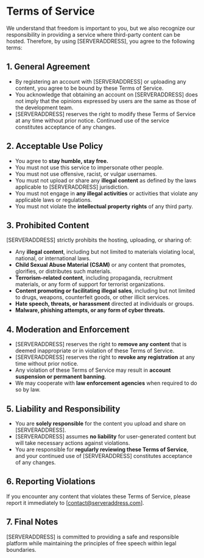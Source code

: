 # Terms of Service

We understand that freedom is important to you, but we also recognize our responsibility in providing a service where third-party content can be hosted. Therefore, by using [SERVERADDRESS], you agree to the following terms:

## 1. General Agreement
* By registering an account with [SERVERADDRESS] or uploading any content, you agree to be bound by these Terms of Service.
* You acknowledge that obtaining an account on [SERVERADDRESS] does not imply that the opinions expressed by users are the same as those of the development team.
* [SERVERADDRESS] reserves the right to modify these Terms of Service at any time without prior notice. Continued use of the service constitutes acceptance of any changes.

## 2. Acceptable Use Policy
* You agree to **stay humble, stay free.**
* You must not use this service to impersonate other people.
* You must not use offensive, racist, or vulgar usernames.
* You must not upload or share any **illegal content** as defined by the laws applicable to [SERVERADDRESS] jurisdiction.
* You must not engage in **any illegal activities** or activities that violate any applicable laws or regulations.
* You must not violate the **intellectual property rights** of any third party.

## 3. Prohibited Content
[SERVERADDRESS] strictly prohibits the hosting, uploading, or sharing of:
* Any **illegal content**, including but not limited to materials violating local, national, or international laws.
* **Child Sexual Abuse Material (CSAM)** or any content that promotes, glorifies, or distributes such materials.
* **Terrorism-related content**, including propaganda, recruitment materials, or any form of support for terrorist organizations.
* **Content promoting or facilitating illegal sales**, including but not limited to drugs, weapons, counterfeit goods, or other illicit services.
* **Hate speech, threats, or harassment** directed at individuals or groups.
* **Malware, phishing attempts, or any form of cyber threats.**

## 4. Moderation and Enforcement
* [SERVERADDRESS] reserves the right to **remove any content** that is deemed inappropriate or in violation of these Terms of Service.
* [SERVERADDRESS] reserves the right to **revoke any registration** at any time without prior notice.
* Any violation of these Terms of Service may result in **account suspension or permanent banning**.
* We may cooperate with **law enforcement agencies** when required to do so by law.

## 5. Liability and Responsibility
* You are **solely responsible** for the content you upload and share on [SERVERADDRESS].
* [SERVERADDRESS] assumes **no liability** for user-generated content but will take necessary actions against violations.
* You are responsible for **regularly reviewing these Terms of Service**, and your continued use of [SERVERADDRESS] constitutes acceptance of any changes.

## 6. Reporting Violations
If you encounter any content that violates these Terms of Service, please report it immediately to [contact@serveraddress.com].

## 7. Final Notes
[SERVERADDRESS] is committed to providing a safe and responsible platform while maintaining the principles of free speech within legal boundaries.
